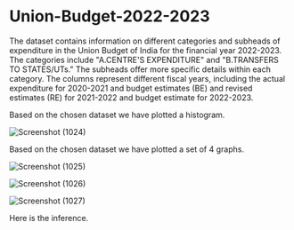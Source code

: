 # Union-Budget-2022-2023
The dataset contains information on different categories and subheads of expenditure in the Union Budget of India for the financial year 2022-2023. The categories include "A.CENTRE'S EXPENDITURE" and "B.TRANSFERS TO STATES/UTs." The subheads offer more specific details within each category. The columns represent different fiscal years, including the actual expenditure for 2020-2021 and budget estimates (BE) and revised estimates (RE) for 2021-2022 and budget estimate for 2022-2023.

Based on the chosen dataset we have plotted a histogram.

![Screenshot (1024)](https://github.com/AbhishekBapat10/Union-Budget-2022-2023/assets/109363755/2b1cb814-8ccf-4b0e-b1c7-94e6c33a449f)

Based on the chosen dataset we have plotted a set of 4 graphs.

![Screenshot (1025)](https://github.com/AbhishekBapat10/Union-Budget-2022-2023/assets/109363755/dff57363-a06d-4d0e-8c94-08486bac8f63)

![Screenshot (1026)](https://github.com/AbhishekBapat10/Union-Budget-2022-2023/assets/109363755/9e7e424e-5891-42d8-91b0-1a2447e218ff)

![Screenshot (1027)](https://github.com/AbhishekBapat10/Union-Budget-2022-2023/assets/109363755/b5df71f5-7bcd-42d6-89fb-bb2094105821)

Here is the inference.
